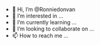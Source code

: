 - 👋 Hi, I’m @Ronniedonvan
- 👀 I’m interested in ...
- 🌱 I’m currently learning ...
- 💞️ I’m looking to collaborate on ...
- 📫 How to reach me ...

<!---
Ronniedonvan/Ronniedonvan is a ✨ special ✨ repository because its `README.md` (this file) appears on your GitHub profile.
You can click the Preview link to take a look at your changes.
--->
